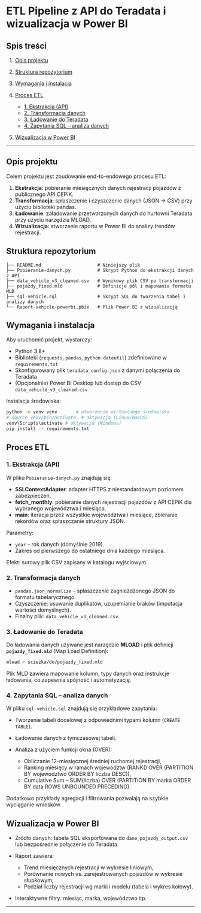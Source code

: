# ETL Pipeline z API do Teradata i wizualizacja w Power BI

## Spis treści 

1. [Opis projektu](#opis-projektu)
2. [Struktura repozytorium](#struktura-repozytorium)
3. [Wymagania i instalacja](#wymagania-i-instalacja)
4. [Proces ETL](#proces-etl)

   * [1. Ekstrakcja (API)](#1-ekstrakcja-api)
   * [2. Transformacja danych](#2-transformacja-danych)
   * [3. Ładowanie do Teradata](#3-ładowanie-do-teradata)
   * [4. Zapytania SQL – analiza danych](#4-zapytania-sql--analiza-danych)
5. [Wizualizacja w Power BI](#wizualizacja-w-power-bi)

---

## Opis projektu

Celem projektu jest zbudowanie end-to-endowego procesu ETL:

1. **Ekstrakcja**: pobieranie miesięcznych danych rejestracji pojazdów z publicznego API CEPiK.
2. **Transformacja**: spłaszczenie i czyszczenie danych (JSON → CSV) przy użyciu biblioteki pandas.
3. **Ładowanie**: załadowanie przetworzonych danych do hurtowni Teradata przy użyciu narzędzia MLOAD.
4. **Wizualizacja**: stworzenie raportu w Power BI do analizy trendów rejestracji.

## Struktura repozytorium

```plaintext
├── README.md                     # Niniejszy plik
├── Pobieranie-danych.py          # Skrypt Python do ekstrakcji danych z API
├── data_vehicle_v3_cleaned.csv   # Wynikowy plik CSV po transformacji
├── pojazdy_fixed.mld             # Definicje pól i mapowania formatu MLD
├── sql-vehicle.sql               # Skrypt SQL do tworzenia tabel i analizy danych
└── Raport-vehicle-powerbi.pbix   # Plik Power BI z wizualizacją
```

## Wymagania i instalacja

Aby uruchomić projekt, wystarczy:

* Python 3.8+
* Biblioteki (`requests`, `pandas`, `python-dateutil`) zdefiniowane w `requirements.txt`
* Skonfigurowany plik `teradata_config.json` z danymi połączenia do Teradata
* (Opcjonalnie) Power BI Desktop lub dostęp do CSV `data_vehicle_v3_cleaned.csv`

Instalacja środowiska:

```bash
python -m venv venv       # utworzenie wirtualnego środowiska
# source venv/bin/activate  # aktywacja (Linux/macOS)
venv\Scripts\activate # aktywacja (Windows)
pip install -r requirements.txt
```

## Proces ETL

### 1. Ekstrakcja (API)

W pliku `Pobieranie-danych.py` znajdują się:

* **SSLContextAdapter**: adapter HTTPS z niestandardowym poziomem zabezpieczeń.
* **fetch\_monthly**: pobieranie danych rejestracji pojazdów z API CEPiK dla wybranego województwa i miesiąca.
* **main**: iteracja przez wszystkie województwa i miesiące, zbieranie rekordów oraz spłaszczanie struktury JSON.

Parametry:

* `year` – rok danych (domyślnie 2019).
* Zakres od pierwszego do ostatniego dnia każdego miesiąca.

Efekt: surowy plik CSV zapisany w katalogu wyjściowym.

### 2. Transformacja danych

* `pandas.json_normalize` – spłaszczenie zagnieżdżonego JSON do formatu tabelarycznego.
* Czyszczenie: usuwanie duplikatów, uzupełnianie braków (imputacja wartości domyślnych).
* Finalny plik: `data_vehicle_v3_cleaned.csv`.

### 3. Ładowanie do Teradata

Do ładowania danych używane jest narzędzie **MLOAD** i plik definicji **`pojazdy_fixed.mld`** (Map Load Definition):

```bash
mload < ścieżka/do/pojazdy_fixed.mld
```

Plik MLD zawiera mapowanie kolumn, typy danych oraz instrukcje ładowania, co zapewnia spójność i automatyzację.

### 4. Zapytania SQL – analiza danych

W pliku `sql-vehicle.sql` znajdują się przykładowe zapytania:

* Tworzenie tabeli docelowej z odpowiednimi typami kolumn (`CREATE TABLE`).
* Ładowanie danych z tymczasowej tabeli.
* Analiza z użyciem funkcji okna (OVER):

  * Obliczanie 12-miesięcznej średniej ruchomej rejestracji,
  * Ranking miesięcy w ramach województw (RANK() OVER (PARTITION BY wojewodztwo ORDER BY liczba DESC)),
  * Cumulative Sum – SUM(liczba) OVER (PARTITION BY marka ORDER BY data ROWS UNBOUNDED PRECEDING).

Dodatkowo przykłady agregacji i filtrowania pozwalają na szybkie wyciąganie wniosków.

## Wizualizacja w Power BI

* Źródło danych: tabela SQL eksportowana do `dane_pojazdy_output.csv` lub bezpośrednie połączenie do Teradata.
* Raport zawiera:

  * Trend miesięcznych rejestracji w wykresie liniowym,
  * Porównanie nowych vs. zarejestrowanych pojazdów w wykresie słupkowym,
  * Podział liczby rejestracji wg marki i modelu (tabela i wykres kołowy).
* Interaktywne filtry: miesiąc, marka, województwo itp.

---
